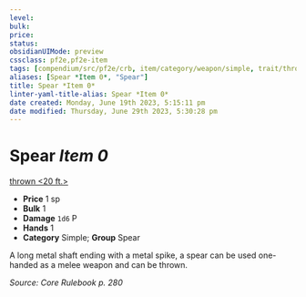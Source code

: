 ```yaml
---
level:
bulk:
price:
status:
obsidianUIMode: preview
cssclass: pf2e,pf2e-item
tags: [compendium/src/pf2e/crb, item/category/weapon/simple, trait/thrown-20-ft]
aliases: [Spear *Item 0*, "Spear"]
title: Spear *Item 0*
linter-yaml-title-alias: Spear *Item 0*
date created: Monday, June 19th 2023, 5:15:11 pm
date modified: Thursday, June 29th 2023, 5:30:28 pm
---
```


# Spear *Item 0*

[thrown <20 ft.>](rules/traits/thrown.md)  

- **Price** 1 sp
- **Bulk** 1
- **Damage** `1d6` P
- **Hands** 1
- **Category** Simple; **Group** Spear

A long metal shaft ending with a metal spike, a spear can be used one-handed as a melee weapon and can be thrown.

*Source: Core Rulebook p. 280*
